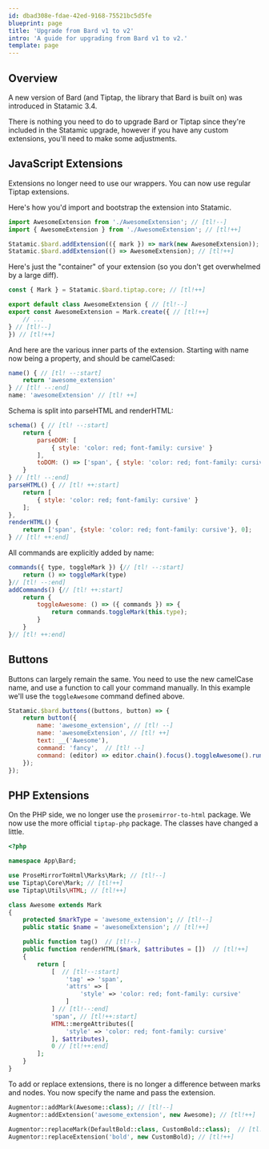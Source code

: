 ```yaml
---
id: dbad308e-fdae-42ed-9168-75521bc5d5fe
blueprint: page
title: 'Upgrade from Bard v1 to v2'
intro: 'A guide for upgrading from Bard v1 to v2.'
template: page
---
```

## Overview

A new version of Bard (and Tiptap, the library that Bard is built on) was introduced in Statamic 3.4.

There is nothing you need to do to upgrade Bard or Tiptap since they're included in the Statamic upgrade, however if you have any custom extensions, you'll need to make some adjustments.


## JavaScript Extensions

Extensions no longer need to use our wrappers. You can now use regular Tiptap extensions.

Here's how you'd import and bootstrap the extension into Statamic.

```js
import AwesomeExtension from './AwesomeExtension'; // [tl!--]
import { AwesomeExtension } from './AwesomeExtension'; // [tl!++]

Statamic.$bard.addExtension(({ mark }) => mark(new AwesomeExtension)); // [tl!--]
Statamic.$bard.addExtension(() => AwesomeExtension); // [tl!++]
```

Here's just the "container" of your extension (so you don't get overwhelmed by a large diff).

```js
const { Mark } = Statamic.$bard.tiptap.core; // [tl!++]

export default class AwesomeExtension { // [tl!--]
export const AwesomeExtension = Mark.create({ // [tl!++]
    // ...
} // [tl!--]
}) // [tl!++]
```

And here are the various inner parts of the extension. Starting with name now being a property, and should be camelCased:

```js
name() { // [tl! --:start]
    return 'awesome_extension'
} // [tl! --:end]
name: 'awesomeExtension' // [tl! ++]
```

Schema is split into parseHTML and renderHTML:

```js
schema() { // [tl! --:start]
    return {
        parseDOM: [
            { style: 'color: red; font-family: cursive' }
        ],
        toDOM: () => ['span', { style: 'color: red; font-family: cursive' }, 0],
    }
} // [tl! --:end]
parseHTML() { // [tl! ++:start]
    return [
        { style: 'color: red; font-family: cursive' }
    ];
},
renderHTML() {
    return ['span', {style: 'color: red; font-family: cursive'}, 0];
} // [tl! ++:end]
```

All commands are explicitly added by name:

```js
commands({ type, toggleMark }) {// [tl! --:start]
    return () => toggleMark(type)
}// [tl! --:end]
addCommands() {// [tl! ++:start]
    return {
        toggleAwesome: () => ({ commands }) => {
            return commands.toggleMark(this.type);
        }
    }
}// [tl! ++:end]
```

## Buttons

Buttons can largely remain the same. You need to use the new camelCase name, and use a function to call your command manually. In this example we'll use the `toggleAwesome` command defined above.

```js
Statamic.$bard.buttons((buttons, button) => {
    return button({
        name: 'awesome_extension', // [tl! --]
        name: 'awesomeExtension', // [tl! ++]
        text: __('Awesome'),
        command: 'fancy',  // [tl! --]
        command: (editor) => editor.chain().focus().toggleAwesome().run()  // [tl! ++]
    });
});
```

## PHP Extensions

On the PHP side, we no longer use the `prosemirror-to-html` package. We now use the more official `tiptap-php` package. The classes have changed a little.

```php
<?php

namespace App\Bard;

use ProseMirrorToHtml\Marks\Mark; // [tl!--]
use Tiptap\Core\Mark; // [tl!++]
use Tiptap\Utils\HTML; // [tl!++]

class Awesome extends Mark
{
    protected $markType = 'awesome_extension'; // [tl!--]
    public static $name = 'awesomeExtension'; // [tl!++]

    public function tag()  // [tl!--]
    public function renderHTML($mark, $attributes = [])  // [tl!++]
    {
        return [
            [  // [tl!--:start]
                'tag' => 'span',
                'attrs' => [
                    'style' => 'color: red; font-family: cursive'
                ]
            ] // [tl!--:end]
            'span', // [tl!++:start]
            HTML::mergeAttributes([
                'style' => 'color: red; font-family: cursive'
            ], $attributes),
            0 // [tl!++:end]
        ];
    }
}
```

To add or replace extensions, there is no longer a difference between marks and nodes. You now specify the name and pass the extension.

```php
Augmentor::addMark(Awesome::class); // [tl!--]
Augmentor::addExtension('awesome_extension', new Awesome); // [tl!++]

Augmentor::replaceMark(DefaultBold::class, CustomBold::class);  // [tl!--]
Augmentor::replaceExtension('bold', new CustomBold); // [tl!++]
```
